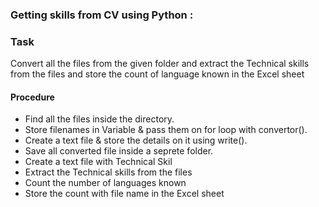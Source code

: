 ### Getting skills from CV using Python :

### Task
Convert all the files from the given folder and extract the Technical skills from the files and store the count of language known in the Excel sheet

#### Procedure
  - Find all the files inside the directory.
  - Store filenames in Variable & pass them on for loop with convertor().
  - Create a text file & store the details on it using write().
  - Save all converted file inside a seprete folder.
  - Create a text file with Technical Skil
  - Extract the Technical skills from the files
  - Count the number of languages known
  - Store the count with file name in the Excel sheet
